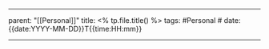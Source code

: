 
---
parent: "[[Personal]]"
title: <% tp.file.title() %>
tags:
	#Personal
	#
date: {{date:YYYY-MM-DD}}T{{time:HH:mm}}

---

